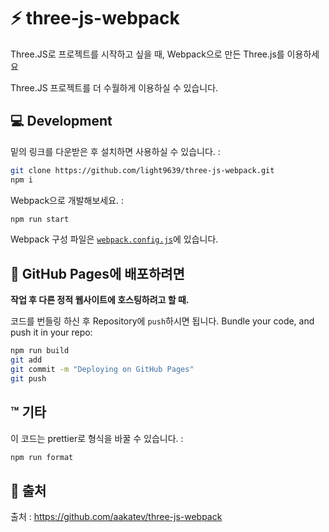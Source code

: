 # :zap: three-js-webpack

Three.JS로 프로젝트를 시작하고 싶을 때, Webpack으로 만든 Three.js를 이용하세요

Three.JS 프로젝트를 더 수월하게 이용하실 수 있습니다.

## :computer: Development

밑의 링크를 다운받은 후 설치하면 사용하실 수 있습니다. :

```bash
git clone https://github.com/light9639/three-js-webpack.git
npm i
```

Webpack으로 개발해보세요. :

```bash
npm run start
```

Webpack 구성 파일은 [`webpack.config.js`](webpack.config.js)에 있습니다.

## :rocket: GitHub Pages에 배포하려면

**작업 후 다른 정적 웹사이트에 호스팅하려고 할 때.**

코드를 번들링 하신 후 Repository에 `push`하시면 됩니다.
Bundle your code, and push it in your repo:

```bash
npm run build
git add
git commit -m "Deploying on GitHub Pages"
git push
```

## :tm: 기타

이 코드는 prettier로 형식을 바꿀 수 있습니다. :

```bash
npm run format
```

## :paperclip: 출처

출처 :  https://github.com/aakatev/three-js-webpack